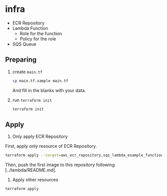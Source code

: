 infra
===

- ECR Repository
- Lambda Function
  - Role for the function
  - Policy for the role
- SQS Queue


## Preparing

1. create `main.tf`

    ```bash
    cp main.tf.sample main.tf
    ```
    
    And fill in the blanks with your data.

2. run `terraform init`    

    ```bash
    terraform init
    ```
    
## Apply

1. Only apply ECR Repository

  First, apply only resource of ECR Repository.

  ```bash
  terraform apply --target=aws_ecr_repository.sqs_lambda_example_function
  ```

  Then, push the first image to this repository following [../lambda/README.md].

1. Apply other resources

  ```bash
  terraform apply
  ```
